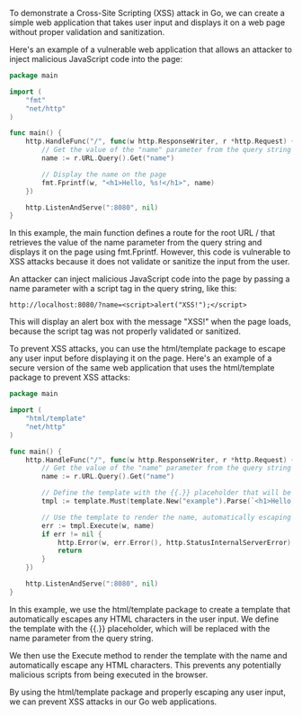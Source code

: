 To demonstrate a Cross-Site Scripting (XSS) attack in Go, we can create a simple web application that takes user input and displays it on a web page 
without proper validation and sanitization.

Here's an example of a vulnerable web application that allows an attacker to inject malicious JavaScript code into the page:

```go
package main

import (
	"fmt"
	"net/http"
)

func main() {
	http.HandleFunc("/", func(w http.ResponseWriter, r *http.Request) {
		// Get the value of the "name" parameter from the query string
		name := r.URL.Query().Get("name")

		// Display the name on the page
		fmt.Fprintf(w, "<h1>Hello, %s!</h1>", name)
	})

	http.ListenAndServe(":8080", nil)
}
```

In this example, the main function defines a route for the root URL / that retrieves the value of the name parameter from the query string and 
displays it on the page using fmt.Fprintf. However, this code is vulnerable to XSS attacks because it does not validate or sanitize the input from 
the user.

An attacker can inject malicious JavaScript code into the page by passing a name parameter with a script tag in the query string, like this:

```http://localhost:8080/?name=<script>alert("XSS!");</script>```

This will display an alert box with the message "XSS!" when the page loads, because the script tag was not properly validated or sanitized.

To prevent XSS attacks, you can use the html/template package to escape any user input before displaying it on the page. Here's an example of a 
secure version of the same web application that uses the html/template package to prevent XSS attacks:

```go
package main

import (
	"html/template"
	"net/http"
)

func main() {
	http.HandleFunc("/", func(w http.ResponseWriter, r *http.Request) {
		// Get the value of the "name" parameter from the query string
		name := r.URL.Query().Get("name")

		// Define the template with the {{.}} placeholder that will be replaced with the name
		tmpl := template.Must(template.New("example").Parse(`<h1>Hello, {{.}}!</h1>`))

		// Use the template to render the name, automatically escaping any HTML characters
		err := tmpl.Execute(w, name)
		if err != nil {
			http.Error(w, err.Error(), http.StatusInternalServerError)
			return
		}
	})

	http.ListenAndServe(":8080", nil)
}
```

In this example, we use the html/template package to create a template that automatically escapes any HTML characters in the user input. We define 
the template with the {{.}} placeholder, which will be replaced with the name parameter from the query string.

We then use the Execute method to render the template with the name and automatically escape any HTML characters. This prevents any potentially 
malicious scripts from being executed in the browser.

By using the html/template package and properly escaping any user input, we can prevent XSS attacks in our Go web applications.

